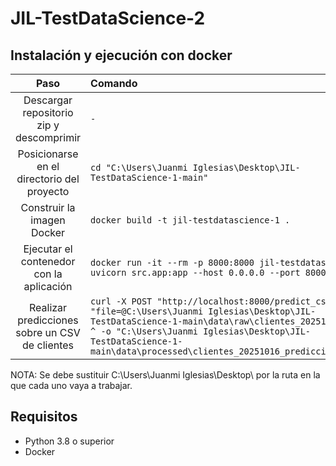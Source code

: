 # JIL-TestDataScience-2


## Instalación y ejecución con docker

| Paso | Comando |
|:----:|:-------|
| Descargar repositorio zip y descomprimir | `-` |
| Posicionarse en el directorio del proyecto | `cd "C:\Users\Juanmi Iglesias\Desktop\JIL-TestDataScience-1-main"` |
| Construir la imagen Docker | `docker build -t jil-testdatascience-1 .` |
| Ejecutar el contenedor con la aplicación | `docker run -it --rm -p 8000:8000 jil-testdatascience-1 uvicorn src.app:app --host 0.0.0.0 --port 8000 --reload` |
| Realizar predicciones sobre un CSV de clientes | `curl -X POST "http://localhost:8000/predict_csv" ^ -F "file=@C:\Users\Juanmi Iglesias\Desktop\JIL-TestDataScience-1-main\data\raw\clientes_20251016.csv" ^ -o "C:\Users\Juanmi Iglesias\Desktop\JIL-TestDataScience-1-main\data\processed\clientes_20251016_predicciones.csv"` |

NOTA: Se debe sustituir C:\Users\Juanmi Iglesias\Desktop\ por la ruta en la que cada uno vaya a trabajar.

## Requisitos

- Python 3.8 o superior
- Docker
